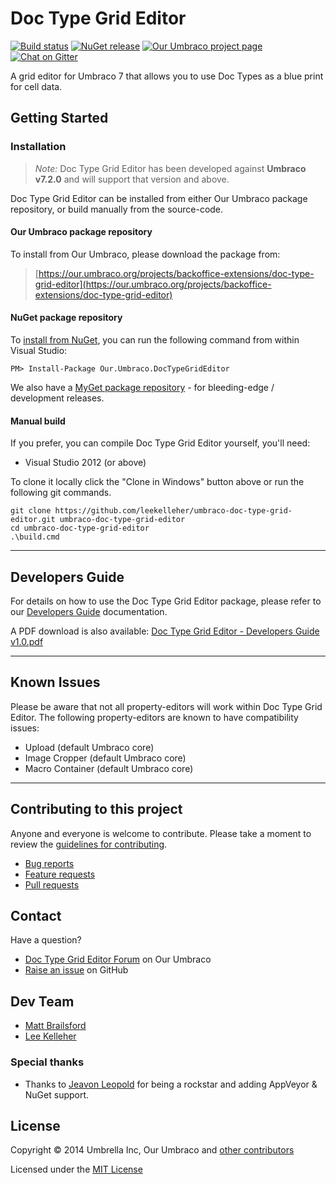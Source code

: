 # Doc Type Grid Editor

[![Build status](https://img.shields.io/appveyor/ci/leekelleher/umbraco-doc-type-grid-editor.svg)](https://ci.appveyor.com/project/leekelleher/umbraco-doc-type-grid-editor)
[![NuGet release](https://img.shields.io/nuget/v/Our.Umbraco.DocTypeGridEditor.svg)](https://www.nuget.org/packages/Our.Umbraco.DocTypeGridEditor)
[![Our Umbraco project page](https://img.shields.io/badge/our-umbraco-orange.svg)](https://our.umbraco.org/projects/backoffice-extensions/doc-type-grid-editor)
[![Chat on Gitter](https://img.shields.io/badge/gitter-join_chat-green.svg)](https://gitter.im/leekelleher/umbraco-doc-type-grid-editor)


A grid editor for Umbraco 7 that allows you to use Doc Types as a blue print for cell data.


## Getting Started

### Installation

> *Note:* Doc Type Grid Editor has been developed against **Umbraco v7.2.0** and will support that version and above.

Doc Type Grid Editor can be installed from either Our Umbraco package repository, or build manually from the source-code.

#### Our Umbraco package repository

To install from Our Umbraco, please download the package from:

> [https://our.umbraco.org/projects/backoffice-extensions/doc-type-grid-editor](https://our.umbraco.org/projects/backoffice-extensions/doc-type-grid-editor)

#### NuGet package repository

To [install from NuGet](https://www.nuget.org/packages/Our.Umbraco.DocTypeGridEditor), you can run the following command from within Visual Studio:

	PM> Install-Package Our.Umbraco.DocTypeGridEditor

We also have a [MyGet package repository](https://www.myget.org/gallery/umbraco-packages) - for bleeding-edge / development releases.

#### Manual build

If you prefer, you can compile  Doc Type Grid Editor yourself, you'll need:

* Visual Studio 2012 (or above)

To clone it locally click the "Clone in Windows" button above or run the following git commands.

	git clone https://github.com/leekelleher/umbraco-doc-type-grid-editor.git umbraco-doc-type-grid-editor
	cd umbraco-doc-type-grid-editor
	.\build.cmd

---

## Developers Guide

For details on how to use the Doc Type Grid Editor package, please refer to our [Developers Guide](docs/developers-guide.md) documentation.

A PDF download is also available: [Doc Type Grid Editor - Developers Guide v1.0.pdf](docs/Doc-Type-Grid-Editor--Developers-Guide-v1.0.pdf)

---

## Known Issues

Please be aware that not all property-editors will work within Doc Type Grid Editor. The following property-editors are known to have compatibility issues:

* Upload (default Umbraco core)
* Image Cropper (default Umbraco core)
* Macro Container (default Umbraco core)

---

## Contributing to this project

Anyone and everyone is welcome to contribute. Please take a moment to review the [guidelines for contributing](CONTRIBUTING.md).

* [Bug reports](CONTRIBUTING.md#bugs)
* [Feature requests](CONTRIBUTING.md#features)
* [Pull requests](CONTRIBUTING.md#pull-requests)


## Contact

Have a question?

* [Doc Type Grid Editor Forum](https://our.umbraco.org/projects/backoffice-extensions/doc-type-grid-editor/doc-type-grid-editor-feedback/) on Our Umbraco
* [Raise an issue](https://github.com/leekelleher/umbraco-doc-type-grid-editor/issues) on GitHub


## Dev Team

* [Matt Brailsford](https://github.com/mattbrailsford)
* [Lee Kelleher](https://github.com/leekelleher)

### Special thanks

* Thanks to [Jeavon Leopold](https://github.com/Jeavon) for being a rockstar and adding AppVeyor &amp; NuGet support.


## License

Copyright &copy; 2014 Umbrella Inc, Our Umbraco and [other contributors](https://github.com/leekelleher/umbraco-doc-type-grid-editor/graphs/contributors)

Licensed under the [MIT License](LICENSE.md)
